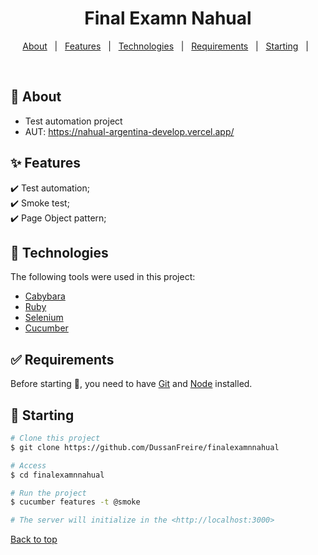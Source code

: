 <h1 align="center">Final Examn Nahual</h1>

<!-- Status -->

<!-- <h4 align="center">
	🚧  FinalExamnNahual 🚀 Under construction...  🚧
</h4>

<hr> -->

<p align="center">
  <a href="#dart-about">About</a> &#xa0; | &#xa0; 
  <a href="#sparkles-features">Features</a> &#xa0; | &#xa0;
  <a href="#rocket-technologies">Technologies</a> &#xa0; | &#xa0;
  <a href="#white_check_mark-requirements">Requirements</a> &#xa0; | &#xa0;
  <a href="#checkered_flag-starting">Starting</a> &#xa0; | &#xa0;
</p>

<br>

## :dart: About

- Test automation project
- AUT: https://nahual-argentina-develop.vercel.app/

## :sparkles: Features

:heavy_check_mark: Test automation;\
:heavy_check_mark: Smoke test;\
:heavy_check_mark: Page Object pattern;

## :rocket: Technologies

The following tools were used in this project:

- [Cabybara](https://teamcapybara.github.io/capybara/)
- [Ruby](https://www.ruby-lang.org/es/)
- [Selenium](https://www.selenium.dev/)
- [Cucumber](https://cucumber.io/)

## :white_check_mark: Requirements

Before starting :checkered_flag:, you need to have [Git](https://git-scm.com) and [Node](https://nodejs.org/en/) installed.

## :checkered_flag: Starting

```bash
# Clone this project
$ git clone https://github.com/DussanFreire/finalexamnnahual

# Access
$ cd finalexamnnahual

# Run the project
$ cucumber features -t @smoke

# The server will initialize in the <http://localhost:3000>
```

<a href="#top">Back to top</a>
